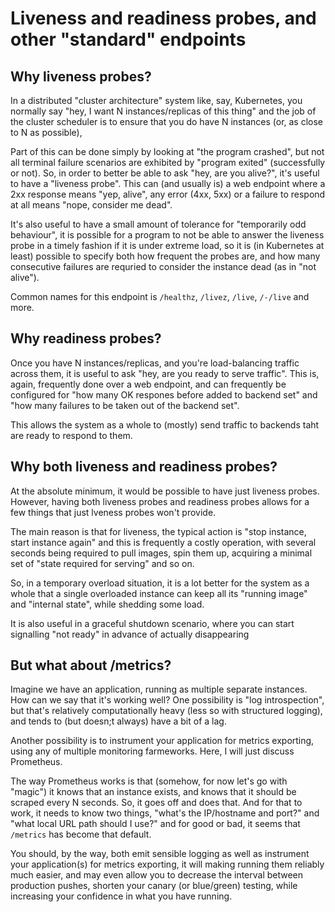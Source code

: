 # Liveness and readiness probes, and other "standard" endpoints

## Why liveness probes?

In a distributed "cluster architecture" system like, say, Kubernetes, you normally say "hey, I want N instances/replicas of this thing" and the job of the cluster scheduler is to ensure that you do have N instances (or, as close to N as possible),

Part of this can be done simply by looking at "the program crashed", but not all terminal failure scenarios are exhibited by "program exited" (successfully or not). So, in order to better be able to ask  "hey, are you alive?", it's useful to have a "liveness probe". This can (and usually is) a web endpoint where a 2xx response means "yep, alive", any error (4xx, 5xx) or a failure to respond at all means "nope, consider me dead".

It's also useful to have a small amount of tolerance for "temporarily odd behaviour", it is possible for a program to not be able to answer the liveness probe in a timely fashion if it is under extreme load, so it is (in Kubernetes at least) possible to specify both how frequent the probes are, and how many consecutive failures are requried to consider the instance dead (as in "not alive").

Common names for this endpoint is `/healthz`, `/livez`, `/live`, `/-/live` and more.

## Why readiness probes?

Once you have N instances/replicas, and you're load-balancing traffic across them, it is useful to ask "hey, are you ready to serve traffic". This is, again, frequently done over a web endpoint, and can frequently be configured for "how many OK respones before added to backend set" and "how many failures to be taken out of the backend set".

This allows the system as a whole to (mostly) send traffic to backends taht are ready to respond to them.

## Why both liveness and readiness probes?

At the absolute minimum, it would be possible to have just liveness probes. However, having both liveness probes and readiness probes allows for a few things that just lveness probes won't provide.

The main reason is that for liveness, the typical action is "stop instance, start instance again" and this is frequently a costly operation, with several seconds being required to pull images, spin them up, acquiring a minimal set of "state required for serving" and so on.

So, in a temporary overload situation, it is a lot better for the system as a whole that a single overloaded instance can keep all its "running image" and "internal state", while shedding some load.

It is also useful in a graceful shutdown scenario, where you can start signalling "not ready" in advance of actually disappearing

## But what about /metrics?

Imagine we have an application, running as multiple separate instances. How can we say that it's working well? One possibility is "log introspection", but that's relatively computationally heavy (less so with structured logging), and tends to (but doesn;t always) have a bit of a lag.

Another possibility is to instrument your application for metrics exporting, using any of multiple monitoring farmeworks. Here, I will just discuss Prometheus.

The way Prometheus works is that (somehow, for now let's go with "magic") it knows that an instance exists, and knows that it should be scraped every N seconds. So, it goes off and does that. And for that to work, it needs to know two things, "what's the IP/hostname and port?" and "what local URL path should I use?" and for good or bad, it seems that `/metrics` has become that default.

You should, by the way, both emit sensible logging as well as instrument your application(s) for metrics exporting, it will making running them reliably much easier, and may even allow you to decrease the interval between production pushes, shorten your canary (or blue/green) testing, while increasing your confidence in what you have running.
